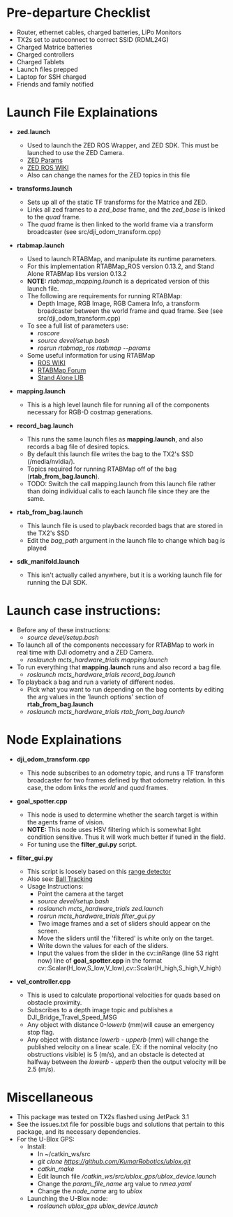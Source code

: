 # Pre-departure Checklist
* Router, ethernet cables, charged batteries, LiPo Monitors
* TX2s set to autoconnect to correct SSID (RDML24G)
* Charged Matrice batteries
* Charged controllers
* Charged Tablets
* Launch files prepped
* Laptop for SSH charged
* Friends and family notified

# Launch File Explainations 
* **zed.launch**
	- Used to launch the ZED ROS Wrapper, and ZED SDK. This must be launched to use the ZED Camera.
	- [ZED Params](https://www.stereolabs.com/documentation/guides/using-zed-with-ros/ZED_node.html "ZED PARAMS")
	- [ZED ROS WIKI](http://wiki.ros.org/zed-ros-wrapper "ZED ROS WIKI")
	- Also can change the names for the ZED topics in this file

* **transforms.launch**
	- Sets up all of the static TF transforms for the Matrice and ZED.
	- Links all zed frames to a _zed\_base_ frame, and the _zed\_base_ is linked to the _quad_ frame.
	- The _quad_ frame is then linked to the world frame via a transform broadcaster (see src/dji\_odom\_transform.cpp) 

* **rtabmap.launch**
	- Used to launch RTABMap, and manipulate its runtime parameters.
	- For this implementation RTABMap_ROS version 0.13.2, and Stand Alone RTABMap libs version 0.13.2 
	- **NOTE:** _rtabmap\_mapping.launch_ is a depricated version of this launch file.
	- The following are requirements for running RTABMap:
		- Depth Image, RGB Image, RGB Camera Info, a transform broadcaster between the world frame and quad frame. See (see src/dji\_odom\_transform.cpp)
	- To see a full list of parameters use:
		- *roscore*
		- *source devel/setup.bash*
		- *rosrun rtabmap_ros rtabmap --params*
	- Some useful information for using RTABMap
		- [ROS WIKI](http://wiki.ros.org/rtabmap_ros "RTABMap_ROS WIKI")
		- [RTABMap Forum](http://official-rtab-map-forum.67519.x6.nabble.com/ "Forum")
		- [Stand Alone LIB](https://github.com/introlab/rtabmap "Stand Alone Library")

* **mapping.launch**
	- This is a high level launch file for running all of the components necessary for RGB-D costmap generations. 

* **record_bag.launch**
	- This runs the same launch files as **mapping.launch**, and also records a bag file of desired topics.
	- By default this launch file writes the bag to the TX2's SSD (/media/nvidia/).
	- Topics required for running RTABMap off of the bag (**rtab_from_bag.launch**).
	- TODO: Switch the call mapping.launch from this launch file rather than doing individual calls to each launch file since they are the same.

* **rtab_from_bag.launch**
	- This launch file is used to playback recorded bags that are stored in the TX2's SSD
	- Edit the _bag\_path_ argument in the launch file to change which bag is played

* **sdk_manifold.launch**
	- This isn't actually called anywhere, but it is a working launch file for running the DJI SDK. 

# Launch case instructions:
* Before any of these instructions:
	- *source devel/setup.bash*
* To launch all of the components neccessary for RTABMap to work in real time with DJI odometry and a ZED Camera.
	- *roslaunch mcts\_hardware\_trials mapping.launch*
* To run everything that **mapping.launch** runs and also record a bag file.
	- *roslaunch 	mcts\_hardware\_trials record_bag.launch*
* To playback a bag and run a variety of different nodes.
	- Pick what you want to run depending on the bag contents by editing the arg values in the 'launch options' section of **rtab_from_bag.launch**
	- *roslaunch mcts\_hardware\_trials rtab_from_bag.launch*


# Node Explainations
* **dji_odom_transform.cpp**
	- This node subscribes to an odometry topic, and runs a TF transform broadcaster for two frames defined by that odometry relation. In this case, the odom links the _world_ and _quad_ frames.

* **goal_spotter.cpp**
	- This node is used to determine whether the search target is within the agents frame of vision.
	- **NOTE:** This node uses HSV filtering which is somewhat light condition sensitive. Thus it will work much better if tuned in the field.
	- For tuning use the **filter_gui.py** script.

* **filter_gui.py**
	- This script is loosely based on this [range detector](https://github.com/jrosebr1/imutils/blob/master/bin/range-detector "range detector")
	- Also see: [Ball Tracking](http://www.pyimagesearch.com/2015/09/14/ball-tracking-with-opencv/ "ball tracking")
	- Usage Instructions:
		- Point the camera at the target
		- *source devel/setup.bash*
		- *roslaunch mcts\_hardware\_trials zed.launch*
		- *rosrun mcts\_hardware\_trials filter_gui.py*
		- Two image frames and a set of sliders should appear on the screen.
		- Move the sliders until the 'filtered' is white only on the target.
		- Write down the values for each of the sliders.
		- Input the values from the slider in the cv::inRange (line 53 right now) line of **goal_spotter.cpp** in the format cv::Scalar(H\_low,S\_low,V\_low),cv::Scalar(H\_high,S\_high,V\_high)

* **vel_controller.cpp**
	- This is used to calculate proportional velocities for quads based on obstacle proximity.
	- Subscribes to a depth image topic and publishes a DJI\_Bridge\_Travel\_Speed\_MSG
	- Any object with distance 0-_lowerb_ (mm)will cause an emergency stop flag.
	- Any object with distance _lowerb_ - _upperb_ (mm) will change the published velocity on a linear scale. EX: if the nominal velocity (no obstructions visible) is 5 (m/s), and an obstacle is detected at halfway between the _lowerb_ - _upperb_ then the output velocity will be 2.5 (m/s).

# Miscellaneous
* This package was tested on TX2s flashed using JetPack 3.1
* See the issues.txt file for possible bugs and solutions that pertain to this package, and its necessary dependencies.
* For the U-Blox GPS:
	- Install: 
		- In ~/catkin_ws/src
		- *git clone https://github.com/KumarRobotics/ublox.git*
		- *catkin_make*
		- Edit launch file */catkin_ws/src/ublox_gps/ublox_device.launch* 
		- Change the *param_file_name* arg value to *nmea.yaml*
		- Change the *node_name* arg to *ublox*
	- Launching the U-Blox node:
		- *roslaunch ublox_gps ublox_device.launch*

















